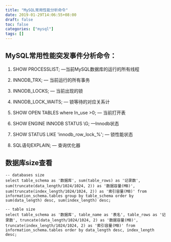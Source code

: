 ```yaml
---
title: "MySQL常用性能分析命令"
date: 2019-01-29T14:06:55+08:00
draft: false
toc: false
categories: ["mysql"]
tags: []
---
```


## MySQL常用性能突发事件分析命令：

1. SHOW PROCESSLIST; —当前MySQL数据库的运行的所有线程
 
2. INNODB_TRX; — 当前运行的所有事务

3. INNODB_LOCKS; — 当前出现的锁

4. INNODB_LOCK_WAITS; — 锁等待的对应关系计
 
5. SHOW OPEN TABLES where In_use >0; — 当前打开表

6. SHOW ENGINE INNODB STATUS  \G; —Innodb状态

7. SHOW STATUS LIKE  'innodb_row_lock_%'; — 锁性能状态

8. SQL语句EXPLAIN; — 查询优化器

## 数据库size查看

```
-- databases size
select table_schema as '数据库', sum(table_rows) as '记录数', sum(truncate(data_length/1024/1024, 2)) as '数据容量(MB)', sum(truncate(index_length/1024/1024, 2)) as '索引容量(MB)' from information_schema.tables group by table_schema order by sum(data_length) desc, sum(index_length) desc;
```

```
-- table size
select table_schema as '数据库', table_name as '表名', table_rows as '记录数', truncate(data_length/1024/1024, 2) as '数据容量(MB)', truncate(index_length/1024/1024, 2) as '索引容量(MB)' from information_schema.tables order by data_length desc, index_length desc;
```
